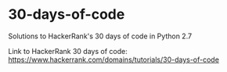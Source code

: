 # 30-days-of-code

Solutions to HackerRank's 30 days of code in Python 2.7

Link to HackerRank 30 days of code: https://www.hackerrank.com/domains/tutorials/30-days-of-code

